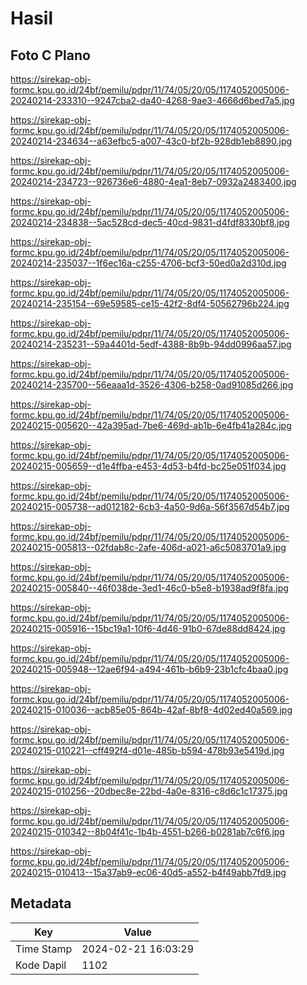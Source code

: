 # Hasil

## Foto C Plano

https://sirekap-obj-formc.kpu.go.id/24bf/pemilu/pdpr/11/74/05/20/05/1174052005006-20240214-233310--9247cba2-da40-4268-9ae3-4666d6bed7a5.jpg

https://sirekap-obj-formc.kpu.go.id/24bf/pemilu/pdpr/11/74/05/20/05/1174052005006-20240214-234634--a63efbc5-a007-43c0-bf2b-928db1eb8890.jpg

https://sirekap-obj-formc.kpu.go.id/24bf/pemilu/pdpr/11/74/05/20/05/1174052005006-20240214-234723--926736e6-4880-4ea1-8eb7-0932a2483400.jpg

https://sirekap-obj-formc.kpu.go.id/24bf/pemilu/pdpr/11/74/05/20/05/1174052005006-20240214-234838--5ac528cd-dec5-40cd-9831-d4fdf8330bf8.jpg

https://sirekap-obj-formc.kpu.go.id/24bf/pemilu/pdpr/11/74/05/20/05/1174052005006-20240214-235037--1f6ec16a-c255-4706-bcf3-50ed0a2d310d.jpg

https://sirekap-obj-formc.kpu.go.id/24bf/pemilu/pdpr/11/74/05/20/05/1174052005006-20240214-235154--69e59585-ce15-42f2-8df4-50562796b224.jpg

https://sirekap-obj-formc.kpu.go.id/24bf/pemilu/pdpr/11/74/05/20/05/1174052005006-20240214-235231--59a4401d-5edf-4388-8b9b-94dd0996aa57.jpg

https://sirekap-obj-formc.kpu.go.id/24bf/pemilu/pdpr/11/74/05/20/05/1174052005006-20240214-235700--56eaaa1d-3526-4306-b258-0ad91085d266.jpg

https://sirekap-obj-formc.kpu.go.id/24bf/pemilu/pdpr/11/74/05/20/05/1174052005006-20240215-005620--42a395ad-7be6-469d-ab1b-6e4fb41a284c.jpg

https://sirekap-obj-formc.kpu.go.id/24bf/pemilu/pdpr/11/74/05/20/05/1174052005006-20240215-005659--d1e4ffba-e453-4d53-b4fd-bc25e051f034.jpg

https://sirekap-obj-formc.kpu.go.id/24bf/pemilu/pdpr/11/74/05/20/05/1174052005006-20240215-005738--ad012182-6cb3-4a50-9d6a-56f3567d54b7.jpg

https://sirekap-obj-formc.kpu.go.id/24bf/pemilu/pdpr/11/74/05/20/05/1174052005006-20240215-005813--02fdab8c-2afe-406d-a021-a6c5083701a9.jpg

https://sirekap-obj-formc.kpu.go.id/24bf/pemilu/pdpr/11/74/05/20/05/1174052005006-20240215-005840--46f038de-3ed1-46c0-b5e8-b1938ad9f8fa.jpg

https://sirekap-obj-formc.kpu.go.id/24bf/pemilu/pdpr/11/74/05/20/05/1174052005006-20240215-005916--15bc19a1-10f6-4d46-91b0-67de88dd8424.jpg

https://sirekap-obj-formc.kpu.go.id/24bf/pemilu/pdpr/11/74/05/20/05/1174052005006-20240215-005948--12ae6f94-a494-461b-b6b9-23b1cfc4baa0.jpg

https://sirekap-obj-formc.kpu.go.id/24bf/pemilu/pdpr/11/74/05/20/05/1174052005006-20240215-010036--acb85e05-864b-42af-8bf8-4d02ed40a569.jpg

https://sirekap-obj-formc.kpu.go.id/24bf/pemilu/pdpr/11/74/05/20/05/1174052005006-20240215-010221--cff492f4-d01e-485b-b594-478b93e5419d.jpg

https://sirekap-obj-formc.kpu.go.id/24bf/pemilu/pdpr/11/74/05/20/05/1174052005006-20240215-010256--20dbec8e-22bd-4a0e-8316-c8d6c1c17375.jpg

https://sirekap-obj-formc.kpu.go.id/24bf/pemilu/pdpr/11/74/05/20/05/1174052005006-20240215-010342--8b04f41c-1b4b-4551-b266-b0281ab7c6f6.jpg

https://sirekap-obj-formc.kpu.go.id/24bf/pemilu/pdpr/11/74/05/20/05/1174052005006-20240215-010413--15a37ab9-ec06-40d5-a552-b4f49abb7fd9.jpg


## Metadata

| Key        | Value               |
| ---------- | ------------------- |
| Time Stamp | 2024-02-21 16:03:29 |
| Kode Dapil | 1102                |



